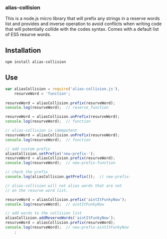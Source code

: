 ### alias-collision

This is a node.js micro library that will prefix any strings in a reserve words list and provides and inverse operation to avoid conflicts when writing code that will potentially collide with the codes syntax. Comes with a default list of ES5 resurve words.

## Installation

`npm install alias-collision`

## Use

```js
var aliasCollision = require('alias-collision.js'),
	resurveWord = 'function';
	
resurveWord = aliasCollision.prefix(resurveWord);
console.log(resurveWord);  // reserve_function

resurveWord = aliasCollision.unPrefix(resurveWord);
console.log(resurveWord);  // function

// alias-collision is idempotent
resurveWord = aliasCollision.unPrefix(resurveWord);
console.log(resurveWord);  // function

// add custom prefix
aliasCollision.setPrefix('new-prefix-');
resurveWord = aliasCollision.prefix(resurveWord);
console.log(resurveWord);  // new-prefix-function

// check the prefix
console.log(aliasCollision.getPrefix());  // new-prefix-

// alias-collision will not alias words that are not
// on the resurve word list.

resurveWord = aliasCollision.prefix('aintItFunkyNow');
console.log(resurveWord);  // aintItFunkyNow

// add words to the collision list
aliasCollision.addReserveWords('aintItFunkyNow');
resurveWord = aliasCollision.prefix(resurveWord);
console.log(resurveWord);  // new-prefix-aintItFunkyNow
	;
```

